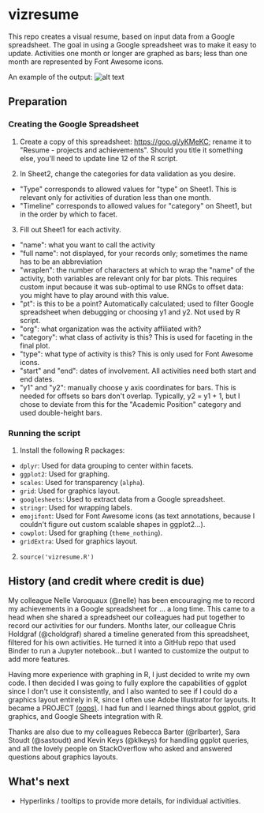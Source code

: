 # vizresume

This repo creates a visual resume, based on input data from a 
Google spreadsheet. The goal in using a Google spreadsheet was to make it easy 
to update. Activities one month or longer are graphed as bars; less than one 
month are represented by Font Awesome icons.

An example of the output:
![alt text](https://diyadas.github.io/files/resume-diya-das.png)

## Preparation
### Creating the Google Spreadsheet
1. Create a copy of this spreadsheet: https://goo.gl/yKMeKC; rename it to 
"Resume - projects and achievements". Should you title it something else, you'll
need to update line 12 of the R script.

2. In Sheet2, change the categories for data validation as you desire. 
 - "Type" corresponds to allowed values for "type" on Sheet1. This is relevant only for activities of duration less than one month.
 - "Timeline" corresponds to allowed values for "category" on Sheet1, but in the order by which to facet.

3. Fill out Sheet1 for each activity.
 - "name": what you want to call the activity
 - "full name": not displayed, for your records only; sometimes the name has to be an abbreviation
  - "wraplen": the number of characters at which to wrap the "name" of the activity, both variables are relevant only for bar plots. This requires custom input because it was sub-optimal to use RNGs to offset data: you might have to play around with this value.
 - "pt": is this to be a point? Automatically calculated; used to filter Google spreadsheet when debugging or choosing y1 and y2. Not used by R script.
 - "org": what organization was the activity affiliated with?
 - "category": what class of activity is this? This is used for faceting in the final plot.
 - "type": what type of activity is this? This is only used for Font Awesome icons.
 - "start" and "end": dates of involvement. All activities need both start and end dates.
 - "y1" and "y2": manually choose y axis coordinates for bars. This is needed for offsets so bars don't overlap. Typically, y2 = y1 + 1, but I chose to deviate from this for the "Academic Position" category and used double-height bars.

### Running the script
1. Install the following R packages:
- `dplyr`: Used for data grouping to center within facets.
- `ggplot2`: Used for graphing.
- `scales`: Used for transparency (`alpha`).
- `grid`: Used for graphics layout.
- `googlesheets`: Used to extract data from a Google spreadsheet.
- `stringr`: Used for wrapping labels.
- `emojifont`: Used for Font Awesome icons (as text annotations, because I couldn't figure out custom scalable shapes in ggplot2...).
- `cowplot`: Used for graphing (`theme_nothing`).
- `gridExtra`: Used for graphics layout.

2. `source('vizresume.R')`

## History (and credit where credit is due)
My colleague Nelle Varoquaux (@nelle) has been encouraging me to record my 
achievements in a Google spreadsheet for ... a long time. This came to a head 
when she shared a spreadsheet our colleagues had put together to record our 
activities for our funders. Months later, our colleague Chris Holdgraf 
(@choldgraf) shared a timeline generated from this spreadsheet, 
filtered for his own activities. He turned it into a GitHub repo that used 
Binder to run a Jupyter notebook...but I wanted to customize the output to add 
more features. 

Having more experience with graphing in R, I just decided to write my own code. 
I then decided I was going to fully explore the capabilities of ggplot since I 
don't use it consistently, and I also wanted to see if I could do a graphics 
layout entirely in R, since I often use Adobe Illustrator for layouts. It became
a PROJECT [(oops)](https://github.com/diyadas/say-no-to-projects). I had fun and
I learned things about ggplot, grid graphics, and Google Sheets integration with
R. 

Thanks are also due to my colleagues Rebecca Barter (@rlbarter), Sara Stoudt 
(@sastoudt) and Kevin Keys (@klkeys) for handling ggplot queries, and all the 
lovely people on StackOverflow who asked and answered questions about graphics 
layouts.

## What's next
- Hyperlinks / tooltips to provide more details, for individual activities.